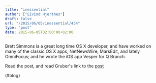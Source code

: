 ```yaml
---
title: "inessential"
author: ["Eivind Hjertnes"]
draft: false
url: "/2015/06/05/inessential/434"
type: "post"
date: 2015-06-05T02:00:00+02:00
---
```


Brett Simmons is a great long time OS X developer, and have worked on
many of the classic OS X apps, NetNewsWire, MarsEdit, and lately
OmniFocus; and he wrote the iOS app Vesper for Q Branch.

Read the post, and read Gruber's link to the
[post](http://daringfireball.net/linked/2015/06/04/simmons-q-branch)

(#blog)
